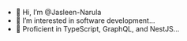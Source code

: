 - 👋 Hi, I’m @Jasleen-Narula
- 👀 I’m interested in software development...
- 🌱 Proficient in TypeScript, GraphQL, and NestJS...

<!---
Jasleen-Narula/Jasleen-Narula is a ✨ special ✨ repository because its `README.md` (this file) appears on your GitHub profile.
You can click the Preview link to take a look at your changes.
--->
